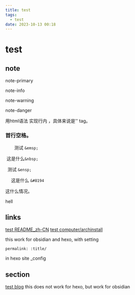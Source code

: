 ```yaml
---
title: test
tags:
  - test
date: 2023-10-13 00:18 
---
```

# test
## note

<p class="note note-primary">
note-primary
</p>
<p class="note note-info">
note-info
</p>
<p class="note note-warning">
note-warning
</p>
<p class="note note-danger">
note-danger
</p>

用html语法<span class="label label-primary"> 实现行内 </span>，具体来说是'<span>' tag。
### 首行空格。

&emsp;&emsp;测试 `&emsp;`

&nbsp;这是什么`&nbsp;`

&ensp;测试 `&ensp;`

&#8194;&#8194; 这是什么  `&#8194`

  这什么情况。

  hell
## links
[test README_zh-CN](/wiki/README_zh-CN)
[test computer/archinstall](/wiki/computer/archinstall)

this work for obsidian and hexo, with setting 
```
permalink: :title/
```
in hexo site _config
## section

[test blog](../hexo/简记/party.md)
this does not work for hexo, but work for obsidian
